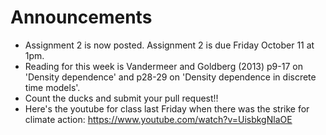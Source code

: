 # Announcements

- Assignment 2 is now posted. Assignment 2 is due Friday October 11 at 1pm.
- Reading for this week is Vandermeer and Goldberg (2013) p9-17 on 'Density dependence' and p28-29 on 'Density dependence in discrete time models'.
- Count the ducks and submit your pull request!!
- Here's the youtube for class last Friday when there was the strike for climate action: https://www.youtube.com/watch?v=UisbkgNlaOE
